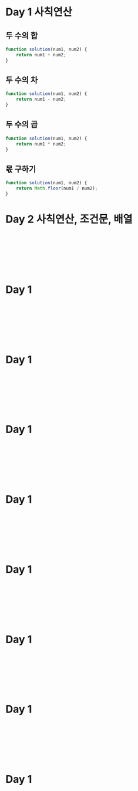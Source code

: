# Day 1 사칙연산
## 두 수의 합
```js
function solution(num1, num2) {
    return num1 + num2;
}
```

## 두 수의 차
```js
function solution(num1, num2) {
    return num1 - num2;
}
```

## 두 수의 곱
```js
function solution(num1, num2) {
    return num1 * num2;
}
```

## 몫 구하기
```js
function solution(num1, num2) {
    return Math.floor(num1 / num2);
}
```

# Day 2 사칙연산, 조건문, 배열
## 
```js

```

## 
```js

```

## 
```js

```

## 
```js

```

# Day 1
## 
```js

```

## 
```js

```

## 
```js

```

## 
```js

```

# Day 1
## 
```js

```

## 
```js

```

## 
```js

```

## 
```js

```

# Day 1
## 
```js

```

## 
```js

```

## 
```js

```

## 
```js

```

# Day 1
## 
```js

```

## 
```js

```

## 
```js

```

## 
```js

```

# Day 1
## 
```js

```

## 
```js

```

## 
```js

```

## 
```js

```

# Day 1
## 
```js

```

## 
```js

```

## 
```js

```

## 
```js

```

# Day 1
## 
```js

```

## 
```js

```

## 
```js

```

## 
```js

```

# Day 1
## 
```js

```

## 
```js

```

## 
```js

```

## 
```js

```
